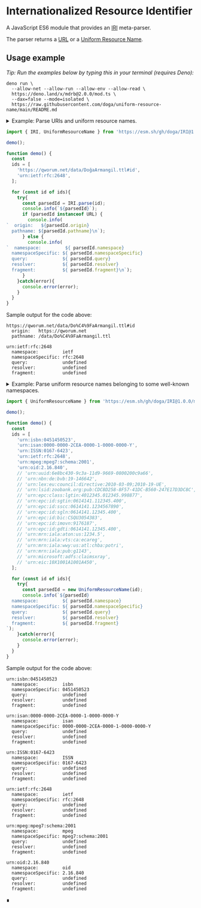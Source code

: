 # Internationalized Resource Identifier

A JavaScript ES6 module that provides an [IRI](https://en.wikipedia.org/wiki/Internationalized_Resource_Identifier)  meta-parser.

The parser returns a [URL](https://developer.mozilla.org/en-US/docs/Web/API/URL) or a [Uniform Resource Name](https://en.wikipedia.org/wiki/Uniform_Resource_Name).

## Usage example

_Tip: Run the examples below by typing this in your terminal (requires Deno):_

```shell
deno run \
  --allow-net --allow-run --allow-env --allow-read \
  https://deno.land/x/mdrb@2.0.0/mod.ts \
  --dax=false --mode=isolated \
  https://raw.githubusercontent.com/doga/uniform-resource-name/main/README.md
```

<details data-mdrb>
<summary>Example: Parse URIs and uniform resource names.</summary>

<pre>
description = '''
Running this example is safe, it will not read or write anything to your filesystem.
'''
</pre>
</details>

```javascript
import { IRI, UniformResourceName } from 'https://esm.sh/gh/doga/IRI@1.0.0/mod.mjs';

demo();

function demo() {
  const
  ids = [
    'https://qworum.net/data/DoğaArmangil.ttl#id',
    'urn:ietf:rfc:2648',
  ];

  for (const id of ids){
    try{
      const parsedId = IRI.parse(id);
      console.info(`${parsedId}`);
      if (parsedId instanceof URL) {
        console.info(
`  origin:   ${parsedId.origin}
  pathname: ${parsedId.pathname}\n`);
      } else {
        console.info(
`  namespace:         ${ parsedId.namespace}
  namespaceSpecific: ${ parsedId.namespaceSpecific}
  query:             ${ parsedId.query}
  resolver:          ${ parsedId.resolver}
  fragment:          ${ parsedId.fragment}\n`);
      }
    }catch(error){
      console.error(error);
    }
  }
}
```

Sample output for the code above:

```text
https://qworum.net/data/Do%C4%9FaArmangil.ttl#id
  origin:   https://qworum.net
  pathname: /data/Do%C4%9FaArmangil.ttl

urn:ietf:rfc:2648
  namespace:         ietf
  namespaceSpecific: rfc:2648
  query:             undefined
  resolver:          undefined
  fragment:          undefined
```

<details data-mdrb>
<summary>Example: Parse uniform resource names belonging to some well-known namespaces.</summary>

<pre>
description = '''
Running this example is safe, it will not read or write anything to your filesystem.
'''
</pre>
</details>

```javascript
import { UniformResourceName } from 'https://esm.sh/gh/doga/IRI@1.0.0/mod.mjs';

demo();

function demo() {
  const
  ids = [
    'urn:isbn:0451450523',
    'urn:isan:0000-0000-2CEA-0000-1-0000-0000-Y',
    'urn:ISSN:0167-6423',
    'urn:ietf:rfc:2648',
    'urn:mpeg:mpeg7:schema:2001',
    'urn:oid:2.16.840',
    // 'urn:uuid:6e8bc430-9c3a-11d9-9669-0800200c9a66',
    // 'urn:nbn:de:bvb:19-146642',
    // 'urn:lex:eu:council:directive:2010-03-09;2010-19-UE',
    // 'urn:lsid:zoobank.org:pub:CDC8D258-8F57-41DC-B560-247E17D3DC8C',
    // 'urn:epc:class:lgtin:4012345.012345.998877',
    // 'urn:epc:id:sgtin:0614141.112345.400',
    // 'urn:epc:id:sscc:0614141.1234567890',
    // 'urn:epc:id:sgln:0614141.12345.400',
    // 'urn:epc:id:bic:CSQU3054383',
    // 'urn:epc:id:imovn:9176187',
    // 'urn:epc:id:gdti:0614141.12345.400',
    // 'urn:mrn:iala:aton:us:1234.5',
    // 'urn:mrn:iala:vts:ca:ecareg',
    // 'urn:mrn:iala:wwy:us:atl:chba:potri',
    // 'urn:mrn:iala:pub:g1143',
    // 'urn:microsoft:adfs:claimsxray',
    // 'urn:eic:10X1001A1001A450',
  ];

  for (const id of ids){
    try{
      const parsedId = new UniformResourceName(id);
      console.info(`${parsedId}
  namespace:         ${ parsedId.namespace}
  namespaceSpecific: ${ parsedId.namespaceSpecific}
  query:             ${ parsedId.query}
  resolver:          ${ parsedId.resolver}
  fragment:          ${ parsedId.fragment}
`);
    }catch(error){
      console.error(error);
    }
  }
}
```

Sample output for the code above:

```text
urn:isbn:0451450523
  namespace:         isbn
  namespaceSpecific: 0451450523
  query:             undefined
  resolver:          undefined
  fragment:          undefined

urn:isan:0000-0000-2CEA-0000-1-0000-0000-Y
  namespace:         isan
  namespaceSpecific: 0000-0000-2CEA-0000-1-0000-0000-Y
  query:             undefined
  resolver:          undefined
  fragment:          undefined

urn:ISSN:0167-6423
  namespace:         ISSN
  namespaceSpecific: 0167-6423
  query:             undefined
  resolver:          undefined
  fragment:          undefined

urn:ietf:rfc:2648
  namespace:         ietf
  namespaceSpecific: rfc:2648
  query:             undefined
  resolver:          undefined
  fragment:          undefined

urn:mpeg:mpeg7:schema:2001
  namespace:         mpeg
  namespaceSpecific: mpeg7:schema:2001
  query:             undefined
  resolver:          undefined
  fragment:          undefined

urn:oid:2.16.840
  namespace:         oid
  namespaceSpecific: 2.16.840
  query:             undefined
  resolver:          undefined
  fragment:          undefined
```

∎
